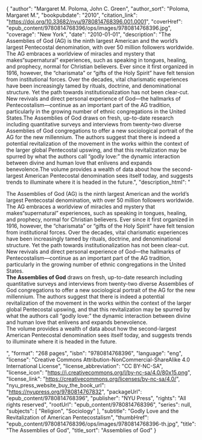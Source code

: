 {
  "author": "Margaret M. Poloma, John C. Green",
  "author_sort": "Poloma, Margaret M.",
  "bookpubdate": "2010",
  "citation_link": "https://doi.org/10.33682/nyu/9780814768396.001.0001",
  "coverHref": "epub_content/9780814768396/ops/images/9780814768396.jpg",
  "coverage": "New York",
  "date": "2010-01-01",
  "description": "The Assemblies of God (AG) is the ninth largest American and the world&#8217;s largest Pentecostal denomination, with over 50 million followers worldwide. The AG embraces a worldview of miracles and mystery that makes&#8220;supernatural&#8221; experiences, such as speaking in tongues, healing, and prophecy, normal for Christian believers. Ever since it first organized in 1916, however, the &#8220;charismata&#8221; or &#8220;gifts of the Holy Spirit&#8221; have felt tension from institutional forces. Over the decades, vital charismatic experiences have been increasingly tamed by rituals, doctrine, and denominational structure. Yet the path towards institutionalization has not been clear-cut. New revivals and direct personal experience of God&#8212;the hallmarks of Pentecostalism&#8212;continue as an important part of the AG tradition, particularly in the growing number of ethnic congregations in the United States.The Assemblies of God draws on fresh, up-to-date research including quantitative surveys and interviews from twenty-two diverse Assemblies of God congregations to offer a new sociological portrait of the AG for the new millennium. The authors suggest that there is indeed a potential revitalization of the movement in the works within the context of the larger global Pentecostal upswing, and that this revitalization may be spurred by what the authors call &#8220;godly love:&#8221; the dynamic interaction between divine and human love that enlivens and expands benevolence.The volume provides a wealth of data about how the second-largest American Pentecostal denomination sees itself today, and suggests trends to illuminate where it is headed in the future.",
  "description_html": "<p>The Assemblies of God (AG) is the ninth largest American and the world&#8217;s largest Pentecostal denomination, with over 50 million followers worldwide. The AG embraces a worldview of miracles and mystery that makes&#8220;supernatural&#8221; experiences, such as speaking in tongues, healing, and prophecy, normal for Christian believers. Ever since it first organized in 1916, however, the &#8220;charismata&#8221; or &#8220;gifts of the Holy Spirit&#8221; have felt tension from institutional forces. Over the decades, vital charismatic experiences have been increasingly tamed by rituals, doctrine, and denominational structure. Yet the path towards institutionalization has not been clear-cut. New revivals and direct personal experience of God&#8212;the hallmarks of Pentecostalism&#8212;continue as an important part of the AG tradition, particularly in the growing number of ethnic congregations in the United States.<br><b>The Assemblies of God</b> draws on fresh, up-to-date research including quantitative surveys and interviews from twenty-two diverse Assemblies of God congregations to offer a new sociological portrait of the AG for the new millennium. The authors suggest that there is indeed a potential revitalization of the movement in the works within the context of the larger global Pentecostal upswing, and that this revitalization may be spurred by what the authors call &#8220;godly love:&#8221; the dynamic interaction between divine and human love that enlivens and expands benevolence.<br>The volume provides a wealth of data about how the second-largest American Pentecostal denomination sees itself today, and suggests trends to illuminate where it is headed in the future.</p>",
  "format": "268 pages",
  "isbn": "9780814768396",
  "language": "eng",
  "license": "Creative Commons Attribution-NonCommercial-ShareAlike 4.0 International License",
  "license_abbreviation": "CC BY-NC-SA",
  "license_icon": "https://i.creativecommons.org/l/by-nc-sa/4.0/80x15.png",
  "license_link": "https://creativecommons.org/licenses/by-nc-sa/4.0/",
  "nyu_press_website_buy_the_book_url": "https://nyupress.org/9780814767832",
  "packageUrl": "epub_content/9780814768396",
  "publisher": "NYU Press",
  "rights": "All rights reserved",
  "rootUrl": "epub_content/9780814768396",
  "series": null,
  "subjects": [
    "Religion",
    "Sociology"
  ],
  "subtitle": "Godly Love and the Revitalization of American Pentecostalism",
  "thumbHref": "epub_content/9780814768396/ops/images/9780814768396-th.jpg",
  "title": "The Assemblies of God",
  "title_sort": "Assemblies of God"
}

